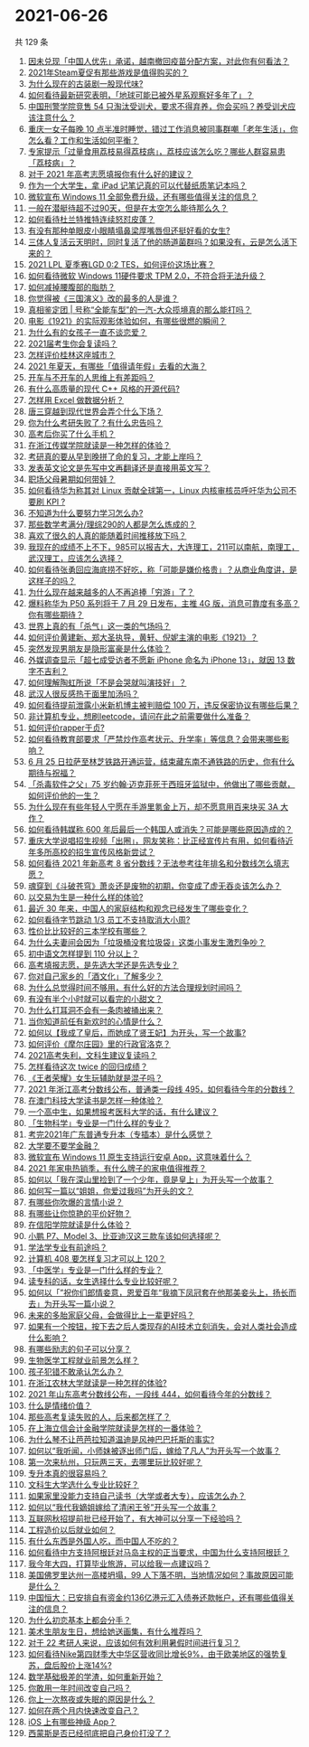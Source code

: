 # 2021-06-26

共 129 条

<!-- BEGIN -->
<!-- 最后更新时间 Sat Jun 26 2021 12:02:05 GMT+0800 (China Standard Time) -->

1. [因未兑现「中国人优先」承诺，越南撤回疫苗分配方案，对此你有何看法？](https://www.zhihu.com/question/467422127)
2. [2021年Steam夏促有那些游戏是值得购买的？](https://www.zhihu.com/question/448735697)
3. [为什么现在的古装剧一股现代味?](https://www.zhihu.com/question/459603184)
4. [如何看待最新研究表明，「地球可能已被外星系观察好多年了」？](https://www.zhihu.com/question/467357820)
5. [中国刑警学院竞售 54
   只淘汰受训犬，要求不得弃养，你会买吗？养受训犬应该注意什么？](https://www.zhihu.com/question/467076616)
6. [重庆一女子每晚 10
   点半准时睡觉，错过工作消息被同事群嘲「老年生活」，你怎么看？工作和生活如何平衡？](https://www.zhihu.com/question/467374229)
7. [专家提示「过量食用荔枝易得荔枝病」，荔枝应该怎么吃？哪些人群容易患「荔枝病」？](https://www.zhihu.com/question/466303304)
8. [对于 2021 年高考志愿填报你有什么好的建议？](https://www.zhihu.com/question/456117303)
9. [作为一个大学生，拿 iPad 记笔记真的可以代替纸质笔记本吗？](https://www.zhihu.com/question/304770209)
10. [微软宣布 Windows 11
    全部免费升级，还有哪些值得关注的信息？](https://www.zhihu.com/question/467249610)
11. [一般在潜艇待超不过90天，但是在太空怎么能待那么久？](https://www.zhihu.com/question/465762854)
12. [如何看待杜兰特推特连续怒怼皮蓬？](https://www.zhihu.com/question/467372857)
13. [有没有那种单眼皮小眼睛塌鼻梁厚嘴唇但还挺好看的女生?](https://www.zhihu.com/question/312374216)
14. [三体人复活云天明时，同时复活了他的肠道菌群吗？如果没有，云是怎么活下来的？](https://www.zhihu.com/question/466947516)
15. [2021 LPL 夏季赛LGD 0:2
    TES，如何评价这场比赛？](https://www.zhihu.com/question/467529963)
16. [如何看待微软 Windows 11硬件要求 TPM
    2.0，不符合将无法升级？](https://www.zhihu.com/question/467282354)
17. [如何减掉腰腹部的脂肪？](https://www.zhihu.com/question/33277243)
18. [你觉得被《三国演义》改的最多的人是谁？](https://www.zhihu.com/question/466155526)
19. [真相鉴定团 | 号称“全能车型”的一汽-大众揽境真的那么能打吗？](https://www.zhihu.com/question/467118683)
20. [电影《1921》的实际观影体验如何，有哪些很燃的瞬间？](https://www.zhihu.com/question/467463563)
21. [为什么有的女孩子一直不谈恋爱？](https://www.zhihu.com/question/462067413)
22. [2021届考生你会复读吗？](https://www.zhihu.com/question/464480343)
23. [怎样评价桂林这座城市？](https://www.zhihu.com/question/275807263)
24. [2021 年夏天，有哪些「值得请年假」去看的大海？](https://www.zhihu.com/question/467067553)
25. [开车与不开车的人思维上有差距吗？](https://www.zhihu.com/question/466319507)
26. [有什么高质量的现代 C++ 风格的开源代码?](https://www.zhihu.com/question/23153437)
27. [怎样用 Excel 做数据分析？](https://www.zhihu.com/question/19754722)
28. [唐三穿越到现代世界会弄个什么下场？](https://www.zhihu.com/question/466294022)
29. [你为什么考研失败了？有什么忠告吗？](https://www.zhihu.com/question/307092443)
30. [高考后你买了什么手机？](https://www.zhihu.com/question/462807540)
31. [在浙江传媒学院就读是一种怎样的体验？](https://www.zhihu.com/question/27007975)
32. [考研真的要从早到晚拼了命的复习，才能上岸吗？](https://www.zhihu.com/question/446451887)
33. [发表英文论文是先写中文再翻译还是直接用英文写？](https://www.zhihu.com/question/26203641)
34. [职场父母暑期如何带娃？](https://www.zhihu.com/question/467106717)
35. [如何看待华为称其对 Linux 贡献全球第一，Linux 内核审核员呼吁华为公司不要刷 KPI
    ?](https://www.zhihu.com/question/466395247)
36. [不知道为什么要努力学习怎么办?](https://www.zhihu.com/question/465768780)
37. [那些数学考满分/理综290的人都是怎么炼成的？](https://www.zhihu.com/question/384994303)
38. [喜欢了很久的人真的能随着时间推移放下吗？](https://www.zhihu.com/question/462842837)
39. [我现在的成绩不上不下，985可以报吉大，大连理工，211可以南航，南理工，武汉理工，应该怎么选择？](https://www.zhihu.com/question/408865252)
40. [如何看待张勇回应海底捞不好吃，称「可能是嫌价格贵」？从商业角度讲，是这样子的吗？](https://www.zhihu.com/question/467212754)
41. [为什么现在越来越多的人不再追捧「穷游」了？](https://www.zhihu.com/question/464479994)
42. [爆料称华为 P50 系列将于 7 月 29 日发布，主推 4G
    版，消息可靠度有多高？你有哪些期待？](https://www.zhihu.com/question/466619748)
43. [世界上真的有「杀气」这一类的气场吗？](https://www.zhihu.com/question/30889739)
44. [如何评价黄建新、郑大圣执导，黄轩、倪妮主演的电影《1921》？](https://www.zhihu.com/question/461704613)
45. [突然发现男朋友是隐形富豪是什么体验？](https://www.zhihu.com/question/271344191)
46. [外媒调查显示「超七成受访者不愿新 iPhone 命名为 iPhone 13」，就因 13
    数字不吉利？](https://www.zhihu.com/question/466783287)
47. [如何理解陶虹所说「不是会哭就叫演技好」？](https://www.zhihu.com/question/466270106)
48. [武汉人很反感热干面里加汤吗？](https://www.zhihu.com/question/327570954)
49. [如何看待提前泄露小米新机博主被判赔偿 100
    万，违反保密协议有哪些后果？](https://www.zhihu.com/question/467194586)
50. [非计算机专业，想刷leetcode，请问在此之前需要做什么准备？](https://www.zhihu.com/question/383250014)
51. [如何评价rapper于贞?](https://www.zhihu.com/question/424602417)
52. [如何看待教育部要求「严禁炒作高考状元、升学率」等信息？会带来哪些影响？](https://www.zhihu.com/question/466739033)
53. [6 月 25
    日拉萨至林芝铁路开通运营，结束藏东南不通铁路的历史，你有什么期待与祝福？](https://www.zhihu.com/question/467355627)
54. [「杀毒软件之父」75
    岁约翰·迈克菲死于西班牙监狱中，他做出了哪些贡献，如何评价他的一生？](https://www.zhihu.com/question/466970484)
55. [为什么现在有些年轻人宁愿在手游里氪金上万，却不愿意用百来块买 3A
    大作？](https://www.zhihu.com/question/466910345)
56. [如何看待韩媒称 600
    年后最后一个韩国人或消失？可能是哪些原因造成的？](https://www.zhihu.com/question/466322719)
57. [重庆大学说唱招生视频「出圈」，网友笑称：比正经宣传片有用，如何看待近年多所高校的招生宣传风格新尝试？](https://www.zhihu.com/question/467010930)
58. [如何看待 2021 年新高考 8
    省分数线？无法参考往年排名和分数线怎么填志愿？](https://www.zhihu.com/question/466819605)
59. [魂穿到《斗破苍穹》萧炎还是废物的初期，你变成了虚无吞炎该怎么办？](https://www.zhihu.com/question/466670709)
60. [以交易为生是一种什么样的体验?](https://www.zhihu.com/question/455220725)
61. [最近 30 年来，中国人的家庭结构和观念已经发生了哪些变化？](https://www.zhihu.com/question/465583973)
62. [如何看待字节跳动 1/3 员工不支持取消大小周?](https://www.zhihu.com/question/466269557)
63. [性价比比较好的三本学校有哪些？](https://www.zhihu.com/question/281705993)
64. [为什么夫妻间会因为「垃圾桶没套垃圾袋」这类小事发生激烈争吵？](https://www.zhihu.com/question/25831538)
65. [初中语文怎样提到 110 分以上？](https://www.zhihu.com/question/311901970)
66. [高考填报志愿，是先选大学还是先选专业？](https://www.zhihu.com/question/448959184)
67. [你对自己家乡的「酒文化」了解多少？](https://www.zhihu.com/question/459377036)
68. [为什么总觉得时间不够用，有什么好的方法合理规划时间吗？](https://www.zhihu.com/question/466307798)
69. [有没有半个小时就可以看完的小甜文？](https://www.zhihu.com/question/447942198)
70. [为什么打耳洞不会有一条肉被捅出来？](https://www.zhihu.com/question/304771389)
71. [当你知道前任有新欢时的心情是什么？](https://www.zhihu.com/question/384997404)
72. [如何以【我成了皇后，而她成了贤王妃】为开头，写一个故事?](https://www.zhihu.com/question/449094157)
73. [如何评价《摩尔庄园》里的行政官洛克？](https://www.zhihu.com/question/464781542)
74. [2021高考失利，文科生建议复读吗？](https://www.zhihu.com/question/464160555)
75. [怎样看待这次 twice 的回归成绩？](https://www.zhihu.com/question/464529405)
76. [《王者荣耀》女生玩辅助就是混子吗？](https://www.zhihu.com/question/458650066)
77. [2021 年浙江高考分数线公布，普通类一段线
    495，如何看待今年的分数线？](https://www.zhihu.com/question/466845767)
78. [在澳门科技大学读书是怎样一种体验？](https://www.zhihu.com/question/28946665)
79. [一个高中生，如果想报考医科大学的话，有什么建议？](https://www.zhihu.com/question/312366267)
80. [「生物科学」专业是一门什么样的专业？](https://www.zhihu.com/question/324787573)
81. [考完2021年广东普通专升本（专插本）是什么感觉？](https://www.zhihu.com/question/454159652)
82. [大学要不要学金融？](https://www.zhihu.com/question/465082063)
83. [微软宣布 Windows 11 原生支持运行安卓
    App，这意味着什么？](https://www.zhihu.com/question/467245680)
84. [2021 年家电热销季，有什么牌子的家电值得推荐？](https://www.zhihu.com/question/467027055)
85. [如何以「我在深山里捡到了一个少年，竟是皇上」为开头写一个故事？](https://www.zhihu.com/question/395667394)
86. [如何写一篇以“姐姐，你爱过我吗”为开头的文？](https://www.zhihu.com/question/464968368)
87. [有哪些你吹爆的言情小说？](https://www.zhihu.com/question/372499759)
88. [有哪些让你惊艳的平价好物？](https://www.zhihu.com/question/403161226)
89. [在信阳学院就读是什么体验？](https://www.zhihu.com/question/401648957)
90. [小鹏 P7、Model 3、比亚迪汉这三款车该如何选择呢？](https://www.zhihu.com/question/398543524)
91. [学法学专业有前途吗？](https://www.zhihu.com/question/330089148)
92. [计算机 408 要怎样复习才可以上 120？](https://www.zhihu.com/question/379215729)
93. [「中医学」专业是一门什么样的专业？](https://www.zhihu.com/question/324788447)
94. [读专科的话，女生选择什么专业比较好呢？](https://www.zhihu.com/question/306595000)
95. [如何以「”祝你们郎情妾意，恩爱百年“我摘下凤冠套在他那美妾头上，扬长而去」为开头写一篇小说？](https://www.zhihu.com/question/461013656)
96. [未来的多胎家庭父母，会做得比上一辈更好吗？](https://www.zhihu.com/question/465581886)
97. [如果有一个按钮，按下去之后人类现存的AI技术立刻消失，会对人类社会造成什么影响？](https://www.zhihu.com/question/466856637)
98. [有哪些励志的句子可以分享？](https://www.zhihu.com/question/462072818)
99. [生物医学工程就业前景怎么样？](https://www.zhihu.com/question/20295741)
100. [孩子犯错不敢承认怎么办？](https://www.zhihu.com/question/466576477)
101. [在浙江农林大学就读是一种怎样的体验?](https://www.zhihu.com/question/29538514)
102. [2021 年山东高考分数线公布，一段线
     444，如何看待今年的分数线？](https://www.zhihu.com/question/466845954)
103. [什么是情绪价值？](https://www.zhihu.com/question/326968879)
104. [那些高考复读失败的人，后来都怎样了？](https://www.zhihu.com/question/61504205)
105. [在上海立信会计金融学院就读是怎样的一番体验？](https://www.zhihu.com/question/62838644)
106. [为什么琴不让芭芭拉知道温迪是风神巴巴托斯的事实?](https://www.zhihu.com/question/465461958)
107. [如何以“我听闻，小师妹被逐出师门后，嫁给了凡人”为开头写一个故事？](https://www.zhihu.com/question/462632432)
108. [第一次来杭州，只玩两三天，去哪里玩比较好呢？](https://www.zhihu.com/question/35834287)
109. [专升本真的很容易吗？](https://www.zhihu.com/question/458717759)
110. [文科生大学选什么专业比较好？](https://www.zhihu.com/question/433395562)
111. [如果家里没能力支持自己读书（大学或者大专），应该怎么办？](https://www.zhihu.com/question/464706143)
112. [如何以“我代我嫡姐嫁给了清闲王爷”开头写一个故事？](https://www.zhihu.com/question/429819296)
113. [互联网秋招提前批已经开始了，有大神可以分享一下经验吗？](https://www.zhihu.com/question/462618672)
114. [工程造价以后就业如何？](https://www.zhihu.com/question/453195740)
115. [有什么东西是外国人吃，而中国人不吃的？](https://www.zhihu.com/question/314472784)
116. [如何看待中方支持阿根廷对马岛主权的正当要求，中国为什么支持阿根廷？](https://www.zhihu.com/question/467311565)
117. [我今年大四，打算毕业旅游，可以给我一点建议吗？](https://www.zhihu.com/question/460427157)
118. [美国佛罗里达州一高楼坍塌，99
     人下落不明，当地情况如何？事故原因可能是什么？](https://www.zhihu.com/question/467303333)
119. [中国恒大：已安排自有资金约136亿港元汇入债券还款帐户，还有哪些值得关注的信息？](https://www.zhihu.com/question/467036379)
120. [为什么初恋基本上都会分手？](https://www.zhihu.com/question/24684849)
121. [美术生朋友生日，想给她送画集，有什么推荐吗？](https://www.zhihu.com/question/393687756)
122. [对于 22 考研人来说，应该如何有效利用暑假时间进行复习？](https://www.zhihu.com/question/467052889)
123. [如何看待Nike第四财季大中华区营收同比增长9%，由于欧美地区的强势复苏，盘后股价上涨14%?](https://www.zhihu.com/question/467305457)
124. [数学基础极差的学渣，如何重新开始？](https://www.zhihu.com/question/38656943)
125. [你敢用一年时间改变自己吗？](https://www.zhihu.com/question/437098355)
126. [你上一次熬夜或失眠的原因是什么？](https://www.zhihu.com/question/467083147)
127. [如何在两个月内快速改变自己？](https://www.zhihu.com/question/451986493)
128. [iOS 上有哪些神级 App？](https://www.zhihu.com/question/27699000)
129. [西蒙斯是否已经彻底把自己身价打没了？](https://www.zhihu.com/question/466309949)

<!-- END -->

